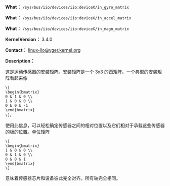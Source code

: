 **What：** `/sys/bus/iio/devices/iio:deviceX/in_gyro_matrix`

**What：** `/sys/bus/iio/devices/iio:deviceX/in_accel_matrix`

**What：** `/sys/bus/iio/devices/iio:deviceX/in_magn_matrix`

**KernelVersion：** 3.4.0

**Contact：** linux-iio@vger.kernel.org

**Description：**

这是运动传感器的安装矩阵。安装矩阵是一个 3x3 的酉矩阵。一个典型的安装矩阵看起来像

```
\[
\begin{bmatrix}
0 & 1 & 0 \\
1 & 0 & 0 \\
0 & 0 & -1
\end{bmatrix}
\]。
```

使用此信息，可以轻松确定传感器之间的相对位置以及它们相对于承载这些传感器的板的位置。单位矩阵

```
\[
\begin{bmatrix}
1 & 0 & 0 \\
0 & 1 & 0 \\
0 & 0 & 1
\end{bmatrix}
\]
```

意味着传感器芯片和设备彼此完全对齐。所有轴完全相同。
